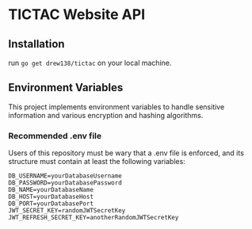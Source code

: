 # TICTAC Website API

## Installation

run `go get drew138/tictac` on your local machine.

## Environment Variables

This project implements environment variables to handle sensitive information and various encryption and hashing algorithms.

### Recommended .env file

Users of this repository must be wary that a .env file is enforced, and its structure must contain at least the following variables:

```
DB_USERNAME=yourDatabaseUsername
DB_PASSWORD=yourDatabasePassword
DB_NAME=yourDatabaseName
DB_HOST=yourDatabaseHost
DB_PORT=yourDatabasePort
JWT_SECRET_KEY=randomJWTSecretKey
JWT_REFRESH_SECRET_KEY=anotherRandomJWTSecretKey
```
